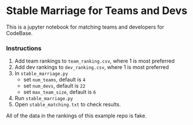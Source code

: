 # Stable Marriage for Teams and Devs

This is a jupyter notebook for matching teams and developers for CodeBase.

### Instructions

1. Add team rankings to `team_ranking.csv`, where 1 is most preferred
2. Add dev rankings to `dev_ranking.csv`, where 1 is most preferred
3. In `stable_marriage.py`
	- set `num_teams`, default is `4`
	- set `num_devs`, default is `22`
	- set `max_team_size`, default is `6`
4. Run `stable_marriage.py`
5. Open `stable_matching.txt` to check results.

All of the data in the rankings of this example repo is fake.
